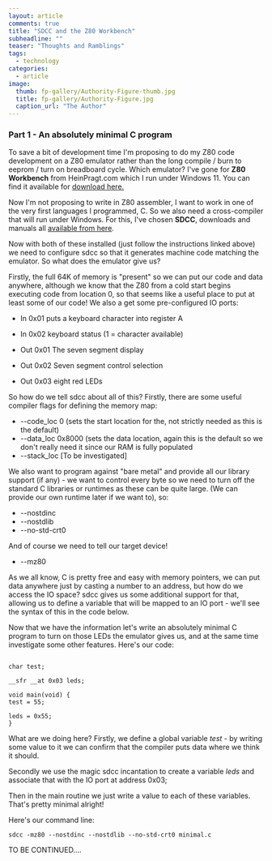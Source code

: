 ```yaml
---
layout: article
comments: true
title: "SDCC and the Z80 Workbench"
subheadline: ""
teaser: "Thoughts and Ramblings"
tags:
  - technology
categories:
  - article
image:
  thumb: fp-gallery/Authority-Figure-thumb.jpg
  title: fp-gallery/Authority-Figure.jpg
  caption_url: "The Author"
---
```

### Part 1 - An absolutely minimal C program

To save a bit of development time I'm proposing to do my Z80 code development on a Z80 emulator rather than the long compile / burn to eeprom / turn on breadboard cycle. Which emulator? I've gone for **Z80 Workbench** from HeinPragt.com which I run under Windows 11. You can find it available for [download here.](https://www.heinpragt.com/english/software_development/z80_processor_ide.html)

Now I'm not proposing to write in Z80 assembler, I want to work in one of the very first languages I programmed, C. So we also need a cross-compiler that will run under Windows. For this, I've chosen **SDCC**, downloads and manuals all [available from here](https://sdcc.sourceforge.net/).

Now with both of these installed (just follow the instructions linked above) we need to configure sdcc so that it generates machine code matching the emulator. So what does the emulator give us?

Firstly, the full 64K of memory is "present" so we can put our code and data anywhere, although we know that the Z80 from a cold start begins executing code from location 0, so that seems like a useful place to put at least some of our code! We also a get some pre-configured IO ports:

*   In 0x01 puts a keyboard character into register A
*   In 0x02 keyboard status (1 = character available)

*   Out 0x01 The seven segment display
*   Out 0x02 Seven segment control selection
*   Out 0x03 eight red LEDs

So how do we tell sdcc about all of this? Firstly, there are some useful compiler flags for defining the memory map:

*   \--code\_loc 0 (sets the start location for the, not strictly needed as this is the default)
*   \--data\_loc 0x8000 (sets the data location, again this is the default so we don't really need it since our RAM is fully populated
*   \--stack\_loc \[To be investigated\]

We also want to program against "bare metal" and provide all our library support (if any) - we want to control every byte so we need to turn off the standard C libraries or runtimes as these can be quite large. (We can provide our own runtime later if we want to), so:

*   \--nostdinc
*   \--nostdlib
*   \--no-std-crt0

And of course we need to tell our target device!

*   \--mz80

As we all know, C is pretty free and easy with memory pointers, we can put data anywhere just by casting a number to an address, but how do we access the IO space? sdcc gives us some additional support for that, allowing us to define a variable that will be mapped to an IO port - we'll see the syntax of this in the code below.

Now that we have the information let's write an absolutely minimal C program to turn on those LEDs the emulator gives us, and at the same time investigate some other features. Here's our code:

```

char test;

__sfr __at 0x03 leds;

void main(void) {
test = 55;

leds = 0x55;
}
```

What are we doing here? Firstly, we define a global variable _test_ - by writing some value to it we can confirm that the compiler puts data where we think it should.

Secondly we use the magic sdcc incantation to create a variable _leds_ and associate that with the IO port at address 0x03;

Then in the main routine we just write a value to each of these variables. That's pretty minimal alright!

Here's our command line:

```
sdcc -mz80 --nostdinc --nostdlib --no-std-crt0 minimal.c
```

TO BE CONTINUED....